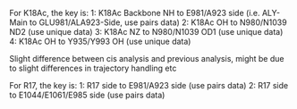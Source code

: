 For K18Ac, the key is:
1: K18Ac Backbone NH to E981/A923 side (i.e. ALY-Main to GLU981/ALA923-Side, use pairs data)
2: K18Ac OH to N980/N1039 ND2 (use unique data)
3: K18Ac NZ to N980/N1039 OD1 (use unique data)
4: K18Ac OH to Y935/Y993 OH (use unique data)

Slight difference between cis analysis and previous analysis, might be due to slight differences in trajectory handling etc

For R17, the key is:
1: R17 side to E981/A923 side (use pairs data)
2: R17 side to E1044/E1061/E985 side (use pairs data)
